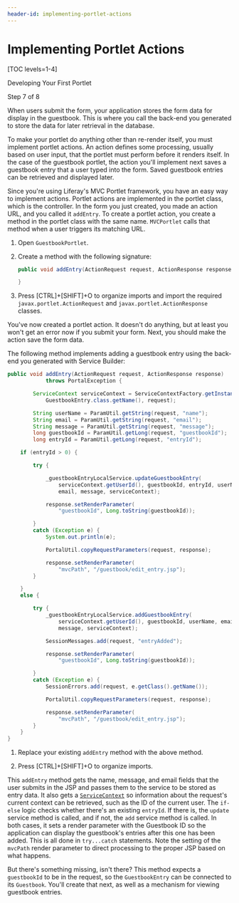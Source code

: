 ```yaml
---
header-id: implementing-portlet-actions
---
```


# Implementing Portlet Actions

[TOC levels=1-4]

<div class="learn-path-step row">
    <p id="stepTitle">Developing Your First Portlet</p><p>Step 7 of 8</p>
</div>

When users submit the form, your application stores the form data for display in 
the guestbook. This is where you call the back-end you generated to store the
data for later retrieval in the database. 

To make your portlet do anything other than re-render itself, you must implement 
portlet actions. An action defines some processing, usually based on user input, 
that the portlet must perform before it renders itself. In the case of the 
guestbook portlet, the action you'll implement next saves a guestbook entry that 
a user typed into the form. Saved guestbook entries can be retrieved and 
displayed later. 

Since you're using Liferay's MVC Portlet framework, you have an easy way to 
implement actions. Portlet actions are implemented in the portlet class, which 
is the controller. In the form you just created, you made an action URL, and you
called it `addEntry`. To create a portlet action, you create a method in the
portlet class with the same name. `MVCPortlet` calls that method when a user
triggers its matching URL. 

1.  Open `GuestbookPortlet`. 

2.  Create a method with the following signature:

    ```java
    public void addEntry(ActionRequest request, ActionResponse response) {

    }
    ```

3.  Press [CTRL]+[SHIFT]+O to organize imports and import the required
    `javax.portlet.ActionRequest` and `javax.portlet.ActionResponse` classes.

You've now created a portlet action. It doesn't do anything, but at least you
won't get an error now if you submit your form. Next, you should make the
action save the form data. 

The following method implements adding a guestbook entry using the back-end you
generated with Service Builder: 

```java
public void addEntry(ActionRequest request, ActionResponse response)
            throws PortalException {

        ServiceContext serviceContext = ServiceContextFactory.getInstance(
            GuestbookEntry.class.getName(), request);

        String userName = ParamUtil.getString(request, "name");
        String email = ParamUtil.getString(request, "email");
        String message = ParamUtil.getString(request, "message");
        long guestbookId = ParamUtil.getLong(request, "guestbookId");
        long entryId = ParamUtil.getLong(request, "entryId");

    if (entryId > 0) {

        try {

            _guestbookEntryLocalService.updateGuestbookEntry(
                serviceContext.getUserId(), guestbookId, entryId, userName,
                email, message, serviceContext);

            response.setRenderParameter(
                "guestbookId", Long.toString(guestbookId));

        }
        catch (Exception e) {
            System.out.println(e);

            PortalUtil.copyRequestParameters(request, response);

            response.setRenderParameter(
                "mvcPath", "/guestbook/edit_entry.jsp");
        }

    }
    else {

        try {
            _guestbookEntryLocalService.addGuestbookEntry(
                serviceContext.getUserId(), guestbookId, userName, email,
                message, serviceContext);

            SessionMessages.add(request, "entryAdded");

            response.setRenderParameter(
                "guestbookId", Long.toString(guestbookId));

        }
        catch (Exception e) {
            SessionErrors.add(request, e.getClass().getName());

            PortalUtil.copyRequestParameters(request, response);

            response.setRenderParameter(
                "mvcPath", "/guestbook/edit_entry.jsp");
        }
    }
}
```

1.  Replace your existing `addEntry` method with the above method.

2.  Press [CTRL]+[SHIFT]+O to organize imports.

This `addEntry` method gets the name, message, and email fields that the
user submits in the JSP and passes them to the service to be stored as entry
data. It also gets a 
[`ServiceContext`](/docs/7-2/frameworks/-/knowledge_base/f/understanding-servicecontext) 
so information about the request's current context can be retrieved, such as the
ID of the current user. The `if-else` logic checks whether there's an existing
`entryId`. If there is, the `update` service method is called, and if not, the
`add` service method is called. In both cases, it sets a render parameter with
the Guestbook ID so the application can display the guestbook's entries after
this one has been added. This is all done in `try...catch` statements. Note the
setting of the `mvcPath` render parameter to direct processing to the proper JSP
based on what happens. 

But there's something missing, isn't there? This method expects a `guestbookId`
to be in the request, so the `GuestbookEntry` can be connected to its
`Guestbook`. You'll create that next, as well as a mechanism for viewing
guestbook entries. 
